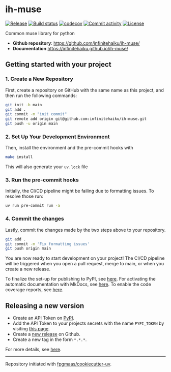 # ih-muse

[![Release](https://img.shields.io/github/v/release/infinitehaiku/ih-muse)](https://img.shields.io/github/v/release/infinitehaiku/ih-muse)
[![Build status](https://img.shields.io/github/actions/workflow/status/infinitehaiku/ih-muse/main.yml?branch=main)](https://github.com/infinitehaiku/ih-muse/actions/workflows/main.yml?query=branch%3Amain)
[![codecov](https://codecov.io/gh/infinitehaiku/ih-muse/branch/main/graph/badge.svg)](https://codecov.io/gh/infinitehaiku/ih-muse)
[![Commit activity](https://img.shields.io/github/commit-activity/m/infinitehaiku/ih-muse)](https://img.shields.io/github/commit-activity/m/infinitehaiku/ih-muse)
[![License](https://img.shields.io/github/license/infinitehaiku/ih-muse)](https://img.shields.io/github/license/infinitehaiku/ih-muse)

Common muse library for python

- **Github repository**: <https://github.com/infinitehaiku/ih-muse/>
- **Documentation** <https://infinitehaiku.github.io/ih-muse/>

## Getting started with your project

### 1. Create a New Repository

First, create a repository on GitHub with the same name as this project, and then run the following commands:

```bash
git init -b main
git add .
git commit -m "init commit"
git remote add origin git@github.com:infinitehaiku/ih-muse.git
git push -u origin main
```

### 2. Set Up Your Development Environment

Then, install the environment and the pre-commit hooks with

```bash
make install
```

This will also generate your `uv.lock` file

### 3. Run the pre-commit hooks

Initially, the CI/CD pipeline might be failing due to formatting issues. To resolve those run:

```bash
uv run pre-commit run -a
```

### 4. Commit the changes

Lastly, commit the changes made by the two steps above to your repository.

```bash
git add .
git commit -m 'Fix formatting issues'
git push origin main
```

You are now ready to start development on your project!
The CI/CD pipeline will be triggered when you open a pull request, merge to main, or when you create a new release.

To finalize the set-up for publishing to PyPI, see [here](https://fpgmaas.github.io/cookiecutter-uv/features/publishing/#set-up-for-pypi).
For activating the automatic documentation with MkDocs, see [here](https://fpgmaas.github.io/cookiecutter-uv/features/mkdocs/#enabling-the-documentation-on-github).
To enable the code coverage reports, see [here](https://fpgmaas.github.io/cookiecutter-uv/features/codecov/).

## Releasing a new version

- Create an API Token on [PyPI](https://pypi.org/).
- Add the API Token to your projects secrets with the name `PYPI_TOKEN` by visiting [this page](https://github.com/infinitehaiku/ih-muse/settings/secrets/actions/new).
- Create a [new release](https://github.com/infinitehaiku/ih-muse/releases/new) on Github.
- Create a new tag in the form `*.*.*`.

For more details, see [here](https://fpgmaas.github.io/cookiecutter-uv/features/cicd/#how-to-trigger-a-release).

---

Repository initiated with [fpgmaas/cookiecutter-uv](https://github.com/fpgmaas/cookiecutter-uv).
